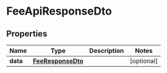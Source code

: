 # FeeApiResponseDto

## Properties
Name | Type | Description | Notes
------------ | ------------- | ------------- | -------------
**data** | [**FeeResponseDto**](FeeResponseDto.md) |  |  [optional]
